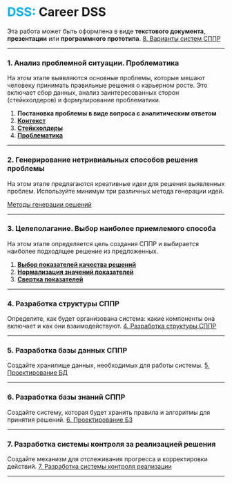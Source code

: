 

# <font color="#00b0f0">DSS:</font> Career DSS

Эта работа может быть оформлена в виде **текстового документа**, **презентации** или **программного прототипа**.
[8. Варианты систем СППР](2.%20Theory/IT%20продукты/DSS/Career%20DSS/8.%20Варианты%20систем%20СППР.md)

---
### 1. **Анализ проблемной ситуации. Проблематика**
На этом этапе выявляются основные проблемы, которые мешают человеку принимать правильные решения о карьерном росте. Это включает сбор данных, анализ заинтересованных сторон (стейкхолдеров) и формулирование проблематики.

1. **Постановка проблемы в виде вопроса с аналитическим ответом**
2. **[Контекст](2.%20Theory/IT%20продукты/DSS/Career%20DSS/1.1.%20Контекст.md)**
3. **[Стейкхолдеры](2.%20Theory/IT%20продукты/DSS/Career%20DSS/1.2.%20Стейкхолдеры.md)**
4. **[Проблематика](2.%20Theory/IT%20продукты/DSS/Career%20DSS/1.3.%20Проблематика.md)**

---

### 2. **Генерирование нетривиальных способов решения проблемы**
На этом этапе предлагаются креативные идеи для решения выявленных проблем. Используйте минимум три различных метода генерации идей.

[Методы генерации решений](2.%20Theory/IT%20продукты/DSS/Career%20DSS/2.%20Методы%20генерации%20решений.md)

---

### 3. **Целеполагание. Выбор наиболее приемлемого способа**
На этом этапе определяется цель создания СППР и выбирается наиболее подходящее решение из предложенных.

1. **[Выбор показателей качества решений](2.%20Theory/IT%20продукты/DSS/Career%20DSS/3.1.%20Выбор%20показателей%20качества%20решений.md)**
2. **[Нормализация значений показателей](2.%20Theory/IT%20продукты/DSS/Career%20DSS/3.2.%20Нормализация%20значений%20показателей.md)**
3. **[Свертка показателей](2.%20Theory/IT%20продукты/DSS/Career%20DSS/3.3.%20Свертка%20показателей.md)**

---

### 4. **Разработка структуры СППР**
Определите, как будет организована система: какие компоненты она включает и как они взаимодействуют.
[4. Разработка структуры СППР](2.%20Theory/IT%20продукты/DSS/Career%20DSS/4.%20Разработка%20структуры%20СППР.md)

---

### 5. **Разработка базы данных СППР**
Создайте хранилище данных, необходимых для работы системы.
[5. Проектирование БД](2.%20Theory/IT%20продукты/DSS/Career%20DSS/5.%20Проектирование%20БД.md)

---

### 6. **Разработка базы знаний СППР**
Создайте систему, которая будет хранить правила и алгоритмы для принятия решений.
[6. Проектирование БЗ](2.%20Theory/IT%20продукты/DSS/Career%20DSS/6.%20Проектирование%20БЗ.md)

---

### 7. **Разработка системы контроля за реализацией решения**
Создайте механизм для отслеживания прогресса и корректировки действий.
[7. Разработка системы контроля реализации](2.%20Theory/IT%20продукты/DSS/Career%20DSS/7.%20Разработка%20системы%20контроля%20реализации.md)

---